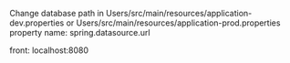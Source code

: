 Change database path in 
Users/src/main/resources/application-dev.properties 
or 
Users/src/main/resources/application-prod.properties 
property name:
spring.datasource.url

front:
localhost:8080
